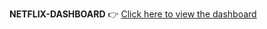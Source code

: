 **NETFLIX-DASHBOARD**
👉 [Click here to view the dashboard](https://public.tableau.com/views/NetflixDashboard_17495702463240/Netflix?:language=en-GB&:sid=&:redirect=auth&:display_count=n&:origin=viz_share_link)
